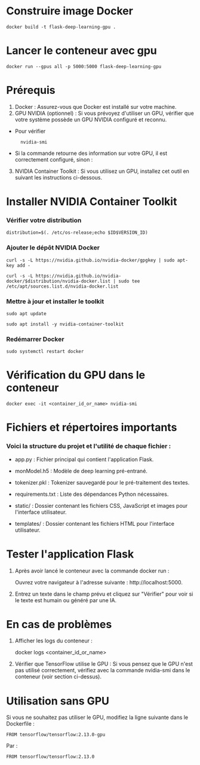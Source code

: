 # Construire image Docker  

    docker build -t flask-deep-learning-gpu .

#  Lancer le conteneur avec gpu 

    docker run --gpus all -p 5000:5000 flask-deep-learning-gpu

# Prérequis 

1. Docker : Assurez-vous que Docker est installé sur votre machine. 
2. GPU NVIDIA (optionnel) : Si vous prévoyez d'utiliser un GPU, vérifier que votre système possède un GPU NVIDIA configuré et reconnu. 

- Pour vérifier

        nvidia-smi

- Si la commande retourne des information sur votre GPU, il est correctement configuré, sinon : 

3. NVIDIA Container Toolkit : Si vous utilisez un GPU, installez cet outil en suivant les instructions ci-dessous.

# Installer NVIDIA Container Toolkit 

### Vérifier votre distribution

    distribution=$(. /etc/os-release;echo $ID$VERSION_ID)

### Ajouter le dépôt NVIDIA Docker 

    curl -s -L https://nvidia.github.io/nvidia-docker/gpgkey | sudo apt-key add -

    curl -s -L https://nvidia.github.io/nvidia-docker/$distribution/nvidia-docker.list | sudo tee /etc/apt/sources.list.d/nvidia-docker.list

### Mettre à jour et installer le toolkit

    sudo apt update

    sudo apt install -y nvidia-container-toolkit

### Redémarrer Docker

    sudo systemctl restart docker


# Vérification du GPU dans le conteneur

    docker exec -it <container_id_or_name> nvidia-smi


# Fichiers et répertoires importants

### Voici la structure du projet et l'utilité de chaque fichier :

- app.py : Fichier principal qui contient l'application Flask.

- monModel.h5 : Modèle de deep learning pré-entrané.

- tokenizer.pkl : Tokenizer sauvegardé pour le pré-traitement des textes.

- requirements.txt : Liste des dépendances Python nécessaires.

- static/ : Dossier contenant les fichiers CSS, JavaScript et images pour l'interface utilisateur.

- templates/ : Dossier contenant les fichiers HTML pour l'interface utilisateur.

# Tester l'application Flask

1. Après avoir lancé le conteneur avec la commande docker run : 
    
    Ouvrez votre navigateur à l'adresse suivante : http://localhost:5000.

2. Entrez un texte dans le champ prévu et cliquez sur "Vérifier" pour voir si le texte est humain ou généré par une IA.

# En cas de problèmes

1. Afficher les logs du conteneur :

    docker logs <container_id_or_name>

2. Vérifier que TensorFlow utilise le GPU :
Si vous pensez que le GPU n'est pas utilisé correctement, vérifiez avec la commande nvidia-smi dans le conteneur (voir section ci-dessus).

# Utilisation sans GPU

Si vous ne souhaitez pas utiliser le GPU, modifiez la ligne suivante dans le Dockerfile :

    FROM tensorflow/tensorflow:2.13.0-gpu

Par :

    FROM tensorflow/tensorflow:2.13.0

